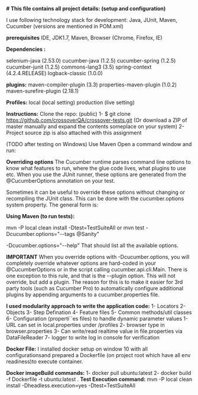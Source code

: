 **# This file contains all project details: (setup and configuration)**

I use following technology stack for development:
Java, JUnit, Maven, Cucumber (versions are mentioned in POM.xml)
 
 **prerequisites**
 IDE, JDK1.7, Maven, Browser (Chrome, Firefox, IE)
 
**Dependencies :**

selenium-java (2.53.0)
cucumber-java (1.2.5)
cucumber-spring (1.2.5)
cucumber-junit (1.2.5)
commons-lang3 (3.5)
spring-context (4.2.4.RELEASE)
logback-classic (1.0.0)

**plugins:**
maven-compiler-plugin (3.3)
properties-maven-plugin (1.0.2)
maven-surefire-plugin (2.18.1)

**Profiles:**
local (local setting)
production (live setting)


**Instructions:**
Clone the repo:  (public)
1- $ git clone https://github.com/crossoverQA/crossover-tests.git
(Or download a ZIP of master manually and expand the contents someplace on your system)
2- Project source zip is also attached with this assignment


(TODO after testing on Windows)
Use Maven
Open a command window and run:

**Overriding options**
The Cucumber runtime parses command line options to know what features to run, where the glue code lives, what plugins to use etc. When you use the JUnit runner, these options are generated from the @CucumberOptions annotation on your test.

Sometimes it can be useful to override these options without changing or recompiling the JUnit class. This can be done with the cucumber.options system property. The general form is:

**Using Maven (to run tests):**

mvn -P local clean install -Dtest=TestSuiteAll
or
mvn  test -Dcucumber.options="--tags @Sanity"

-Dcucumber.options="--help"
That should list all the available options.

**IMPORTANT**
When you override options with -Dcucumber.options, you will completely override whatever options are hard-coded in your @CucumberOptions or in the script calling cucumber.api.cli.Main. There is one exception to this rule, and that is the --plugin option. This will not override, but add a plugin. The reason for this is to make it easier for 3rd party tools (such as Cucumber Pro) to automatically configure additional plugins by appending arguments to a cucumber.properties file.

**I used modularity approach to write the application code:** 
1- Locators 
2- Objects
3- Step Defination
4- Feature files
5- Common methods/util classes
6- Configuration (properti``es files) to handle dynamic parameter values
        1- URL can set in local.properties under /profiles
        2- browser type in browser.properties
        3- Can write/read realtime value in file.properties via DataFileReader 
7- logger to write log in console for verification

**Docker File:**
I installed docker setup on window 10 with all configurationsand prepared a Dockerfile (on project root which have all env readiness)to execute container.


**Docker imageBuild commands:**
1- docker pull ubuntu:latest
2- docker build -f Dockerfile -t ubuntu:latest .
**Test Execution command:**
mvn -P local clean install -Dheadless.execution=yes -Dtest=TestSuiteAll